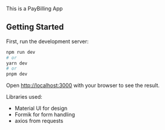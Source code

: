 This is a PayBilling App

## Getting Started

First, run the development server:

```bash
npm run dev
# or
yarn dev
# or
pnpm dev
```

Open [http://localhost:3000](http://localhost:3000) with your browser to see the result.

Libraries used:
- Material UI for design
- Formik for form handling
- axios from requests